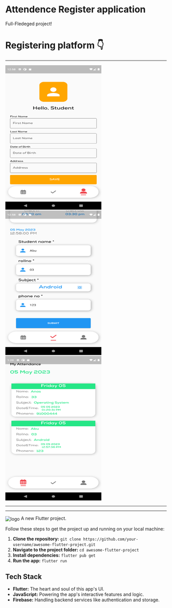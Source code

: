 # Attendence Register application

Full-Fledeged project!                

# Registering platform 👇
<hr/>
<div>
    <img src="/register.png" width="300px" height = "450px"</img>
    <img src="/mark.png" width="300px" height = "450px"</img>
     <img src="/display.png" width="300px" height = "450px"</img>
</div>
<hr>
<hr>
<img align="center" width="500" alt="logo" src="https://user-images.githubusercontent.com/55774240/122635653-da725d80-d102-11eb-9208-4c8d8b4a1ac6.png" />
A new Flutter project.

Follow these steps to get the project up and running on your local machine:

1. **Clone the repository:** `git clone https://github.com/your-username/awesome-flutter-project.git`
2. **Navigate to the project folder:** `cd awesome-flutter-project`
3. **Install dependencies:** `flutter pub get`
4. **Run the app:** `flutter run`

## Tech Stack

- **Flutter:** The heart and soul of this app's UI.
- **JavaScript:** Powering the app's interactive features and logic.
- **Firebase:** Handling backend services like authentication and storage.
